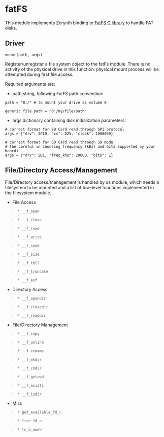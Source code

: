 # fatFS

This module implements Zerynth binding to [FatFS C library](http://elm-chan.org/fsw/ff/00index_e.html) to handle FAT disks.

## Driver


`mount(path, args)`

Register/unregister a file system object to the fatFs module.
There is no activity of the physical drive in this function: physical mount process will be attempted during first file access.

Required arguments are:


* path string, following FatFS path convention:

```
path = "0:/" # to mount your drive as volume 0

generic_file_path = "0:/my/file/path"
```


* args dictionary containing disk initialization parameters:

```
# correct format for SD Card read through SPI protocol
args = {"drv": SPI0, "cs": D25, "clock": 1000000}

# correct format for SD Card read through SD mode
# (be careful in choosing frequency (kHz) and bits supported by your board)
args = {"drv": SD1, "freq_khz": 20000, "bits": 1}
```

## File/Directory Access/Management

File/Directory access/management is handled by os module, which needs a filesystem to be mounted
and a list of low-level functions implemented in the filesystem module.


* File Access

> 
>     * __f_open


>     * __f_close


>     * __f_read


>     * __f_write


>     * __f_seek


>     * __f_size


>     * __f_tell


>     * __f_truncate


>     * __f_eof


* Directory Access

> 
>     * __f_opendir


>     * __f_closedir


>     * __f_readdir


* File/Directory Management

> 
>     * __f_copy


>     * __f_unlink


>     * __f_rename


>     * __f_mkdir


>     * __f_chdir


>     * __f_getcwd


>     * __f_exists


>     * __f_isdir


* Misc

> 
>     * get_available_fd_n


>     * free_fd_n


>     * to_b_mode
<!--stackedit_data:
eyJoaXN0b3J5IjpbMTg5OTMzOTUzNl19
-->